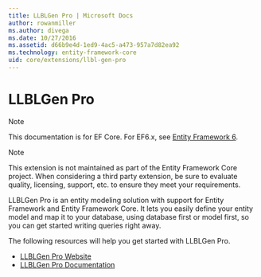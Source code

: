 ```yaml
---
title: LLBLGen Pro | Microsoft Docs
author: rowanmiller
ms.author: divega
ms.date: 10/27/2016
ms.assetid: d66b9e4d-1ed9-4ac5-a473-957a7d82ea92
ms.technology: entity-framework-core
uid: core/extensions/llbl-gen-pro
---
```


# LLBLGen Pro

> [!NOTE]
> This documentation is for EF Core. For EF6.x, see [Entity Framework 6](../../ef6/index.md).

> [!NOTE]
> This extension is not maintained as part of the Entity Framework Core project. When considering a third party extension, be sure to evaluate quality, licensing, support, etc. to ensure they meet your requirements.

LLBLGen Pro is an entity modeling solution with support for Entity Framework and Entity Framework Core. It lets you easily define your entity model and map it to your database, using database first or model first, so you can get started writing queries right away.

The following resources will help you get started with LLBLGen Pro.
* [LLBLGen Pro Website](https://www.llblgen.com/)
* [LLBLGen Pro Documentation](http://www.llblgen.com/Pages/documentation.aspx)
